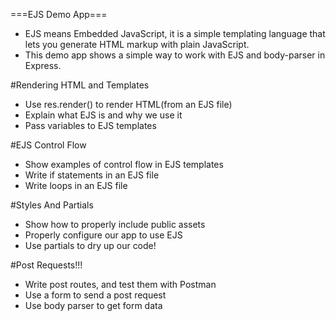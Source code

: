 ===EJS Demo App===

- EJS means Embedded JavaScript, it is a simple templating language that lets you generate HTML markup with plain JavaScript. 
- This demo app shows a simple way to work with EJS and body-parser in Express. 


#Rendering HTML and Templates

* Use res.render() to render HTML(from an EJS file)
* Explain what EJS is and why we use it
* Pass variables to EJS templates


#EJS Control Flow

* Show examples of control flow in EJS templates
* Write if statements in an EJS file
* Write loops in an EJS file

#Styles And Partials

* Show how to properly include public assets
* Properly configure our app to use EJS
* Use partials to dry up our code!



#Post Requests!!!

* Write post routes, and test them with Postman
* Use a form to send a post request
* Use body parser to get form data